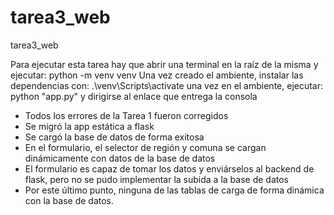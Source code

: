 # tarea3_web

tarea3_web

Para ejecutar esta tarea hay que abrir una terminal en la raíz de la misma y ejecutar:
python -m venv venv
Una vez creado el ambiente, instalar las dependencias con:
.\venv\Scripts\activate
una vez en el ambiente, ejecutar:
python "app.py"
y dirigirse al enlace que entrega la consola

- Todos los errores de la Tarea 1 fueron corregidos
- Se migró la app estática a flask
- Se cargó la base de datos de forma exitosa
- En el formulario, el selector de región y comuna se cargan dinámicamente con datos de la base de datos
- El formulario es capaz de tomar los datos y enviárselos al backend de flask, pero no se pudo implementar la subida a la base de datos
- Por este último punto, ninguna de las tablas de carga de forma dinámica con la base de datos.
